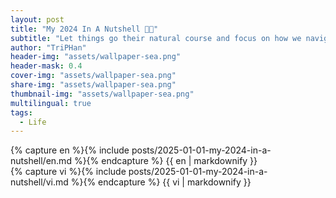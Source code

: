 ```yaml
---
layout: post
title: "My 2024 In A Nutshell 🎇🌸"
subtitle: "Let things go their natural course and focus on how we navigate them instead of trying to control them."
author: "TriPHan"
header-img: "assets/wallpaper-sea.png"
header-mask: 0.4
cover-img: "assets/wallpaper-sea.png"
share-img: "assets/wallpaper-sea.png"
thumbnail-img: "assets/wallpaper-sea.png"
multilingual: true
tags:
  - Life
---
```


<!-- English Version -->
<div class="en post-container">
    {% capture en %}{% include posts/2025-01-01-my-2024-in-a-nutshell/en.md %}{% endcapture %}
    {{ en | markdownify }}
</div>

<!-- Vietnamese Version -->
<div class="vi post-container">
    {% capture vi %}{% include posts/2025-01-01-my-2024-in-a-nutshell/vi.md %}{% endcapture %}
    {{ vi | markdownify }}
</div>
